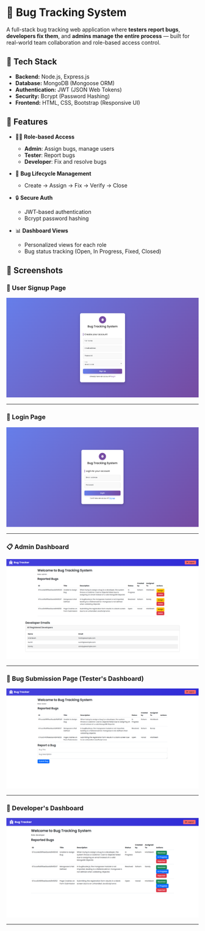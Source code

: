 # 🐞 Bug Tracking System

A full-stack bug tracking web application where **testers report bugs**, **developers fix them**, and **admins manage the entire process** — built for real-world team collaboration and role-based access control.

## 🚀 Tech Stack

- **Backend:** Node.js, Express.js  
- **Database:** MongoDB (Mongoose ORM)  
- **Authentication:** JWT (JSON Web Tokens)  
- **Security:** Bcrypt (Password Hashing)  
- **Frontend:** HTML, CSS, Bootstrap (Responsive UI)

## 🔐 Features

- 🧑‍💻 **Role-based Access**  
  - **Admin**: Assign bugs, manage users  
  - **Tester**: Report bugs  
  - **Developer**: Fix and resolve bugs

- 🐛 **Bug Lifecycle Management**
  - Create → Assign → Fix → Verify → Close

- 🔒 **Secure Auth**
  - JWT-based authentication
  - Bcrypt password hashing

- 📊 **Dashboard Views**
  - Personalized views for each role
  - Bug status tracking (Open, In Progress, Fixed, Closed)

## 📸 Screenshots

### 👤 User Signup Page  
![User Signup](./screenshots/signup.png)

---

### 🔐 Login Page  
![Login Page](./screenshots/login.png)

---

### 📋 Admin Dashboard  
![Bug Dashboard](./screenshots/admin-dashboard.png)

---

### 🐞 Bug Submission Page  (Tester's Dashboard)
![Bug Submission](./screenshots/tester-dashboard.png)

---

### 🐞 Developer's Dashboard
![Bug Submission](./screenshots/dev-dashboard.png)

---





